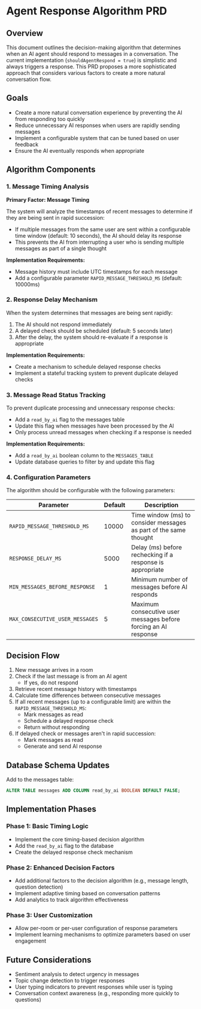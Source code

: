 # Agent Response Algorithm PRD

## Overview

This document outlines the decision-making algorithm that determines when an AI agent should respond to messages in a conversation. The current implementation (`shouldAgentRespond = true`) is simplistic and always triggers a response. This PRD proposes a more sophisticated approach that considers various factors to create a more natural conversation flow.

## Goals

- Create a more natural conversation experience by preventing the AI from responding too quickly
- Reduce unnecessary AI responses when users are rapidly sending messages
- Implement a configurable system that can be tuned based on user feedback
- Ensure the AI eventually responds when appropriate

## Algorithm Components

### 1. Message Timing Analysis

**Primary Factor: Message Timing**

The system will analyze the timestamps of recent messages to determine if they are being sent in rapid succession:

- If multiple messages from the same user are sent within a configurable time window (default: 10 seconds), the AI should delay its response
- This prevents the AI from interrupting a user who is sending multiple messages as part of a single thought

**Implementation Requirements:**
- Message history must include UTC timestamps for each message
- Add a configurable parameter `RAPID_MESSAGE_THRESHOLD_MS` (default: 10000ms)

### 2. Response Delay Mechanism

When the system determines that messages are being sent rapidly:

1. The AI should not respond immediately
2. A delayed check should be scheduled (default: 5 seconds later)
3. After the delay, the system should re-evaluate if a response is appropriate

**Implementation Requirements:**
- Create a mechanism to schedule delayed response checks
- Implement a stateful tracking system to prevent duplicate delayed checks

### 3. Message Read Status Tracking

To prevent duplicate processing and unnecessary response checks:

- Add a `read_by_ai` flag to the messages table
- Update this flag when messages have been processed by the AI
- Only process unread messages when checking if a response is needed

**Implementation Requirements:**
- Add a `read_by_ai` boolean column to the `MESSAGES_TABLE`
- Update database queries to filter by and update this flag

### 4. Configuration Parameters

The algorithm should be configurable with the following parameters:

| Parameter | Default | Description |
|-----------|---------|-------------|
| `RAPID_MESSAGE_THRESHOLD_MS` | 10000 | Time window (ms) to consider messages as part of the same thought |
| `RESPONSE_DELAY_MS` | 5000 | Delay (ms) before rechecking if a response is appropriate |
| `MIN_MESSAGES_BEFORE_RESPONSE` | 1 | Minimum number of messages before AI responds |
| `MAX_CONSECUTIVE_USER_MESSAGES` | 5 | Maximum consecutive user messages before forcing an AI response |

## Decision Flow

1. New message arrives in a room
2. Check if the last message is from an AI agent
   - If yes, do not respond
3. Retrieve recent message history with timestamps
4. Calculate time differences between consecutive messages
5. If all recent messages (up to a configurable limit) are within the `RAPID_MESSAGE_THRESHOLD_MS`:
   - Mark messages as read
   - Schedule a delayed response check
   - Return without responding
6. If delayed check or messages aren't in rapid succession:
   - Mark messages as read
   - Generate and send AI response

## Database Schema Updates

Add to the messages table:
```sql
ALTER TABLE messages ADD COLUMN read_by_ai BOOLEAN DEFAULT FALSE;
```

## Implementation Phases

### Phase 1: Basic Timing Logic
- Implement the core timing-based decision algorithm
- Add the `read_by_ai` flag to the database
- Create the delayed response check mechanism

### Phase 2: Enhanced Decision Factors
- Add additional factors to the decision algorithm (e.g., message length, question detection)
- Implement adaptive timing based on conversation patterns
- Add analytics to track algorithm effectiveness

### Phase 3: User Customization
- Allow per-room or per-user configuration of response parameters
- Implement learning mechanisms to optimize parameters based on user engagement

## Future Considerations

- Sentiment analysis to detect urgency in messages
- Topic change detection to trigger responses
- User typing indicators to prevent responses while user is typing
- Conversation context awareness (e.g., responding more quickly to questions)
